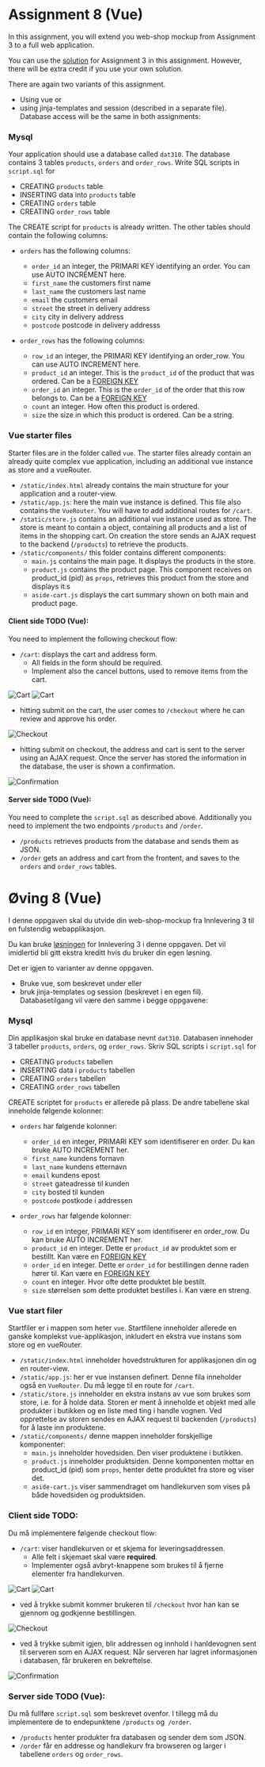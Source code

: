 # Assignment 8 (Vue)

In this assignment, you will extend you web-shop mockup from Assignment 3 to a full web application.

You can use the [solution](https://github.com/dat310-spring20/assignments-solutions/tree/master/3) for Assignment 3 in this assignment.
However, there will be extra credit if you use your own solution.

There are again two variants of this assignment. 
 * Using vue or
 * using jinja-templates and session (described in a separate file).
Database access will be the same in both assignments:

### Mysql

Your application should use a database called `dat310`. 
The database contains 3 tables `products`, `orders` and `order_rows`.
Write SQL scripts in `script.sql` for 
* CREATING `products` table
* INSERTING data into `products` table
* CREATING `orders` table
* CREATING `order_rows` table

The CREATE script for `products` is already written. The other tables should contain the following columns:

- `orders` has the following columns:
    - `order_id` an integer, the PRIMARI KEY identifying an order. You can use AUTO INCREMENT here.
    - `first_name` the customers first name
    - `last_name` the customers last name
    - `email` the customers email
    - `street` the street in delivery address
    - `city` city in delivery address
    - `postcode` postcode in delivery addresss

- `order_rows` has the following columns:
    - `row_id` an integer, the PRIMARI KEY identifying an order_row. You can use AUTO INCREMENT here.
    - `product_id` an integer. This is the `product_id` of the product that was ordered. Can be a [FOREIGN KEY](https://www.w3schools.com/sql/sql_foreignkey.asp)
    - `order_id` an integer. This is the `order_id` of the order that this row belongs to. Can be a [FOREIGN KEY](https://www.w3schools.com/sql/sql_foreignkey.asp)
    - `count` an integer. How often this product is ordered.
    - `size` the size in which this product is ordered. Can be a string.


### Vue starter files

Starter files are in the folder called `vue`.
The starter files already contain an already quite complex vue application, including an additional vue instance as store and a vueRouter.
 * `/static/index.html` already contains the main structure for your application and a router-view.
 * `/static/app.js`: here the main vue instance is defined. This file also contains the `VueRouter`. You will have to add additional routes for `/cart`.
 * `/static/store.js` contains an additional vue instance used as store.
 The store is meant to contain a object, containing all products and a list of items in the shopping cart.
 On creation the store sends an AJAX request to the backend (`/products`) to retrieve the products.
 * `/static/components/` this folder contains different components:
   - `main.js` contains the main page. It displays the products in the store.
   - `product.js` contains the product page. This component receives on product_id (pid) as `props`, retrieves this product from the store and displays it.s
   - `aside-cart.js` displays the cart summary shown on both main and product page.

#### Client side TODO (Vue):
You need to implement the following checkout flow:
  * `/cart`: displays the cart and address form.
    - All fields in the form should be required.
    - Implement also the cancel buttons, used to remove items from the cart.

![Cart](samples/cart.png)
![Cart](samples/cart2.png)

  * hitting submit on the cart, the user comes to `/checkout` where he can review and approve his order.

![Checkout](samples/checkout.png)
 
  * hitting submit on checkout, the address and cart is sent to the server using an AJAX request. Once the server has stored the information in the database, the user is shown a confirmation.

![Confirmation](samples/confirmation.png)

#### Server side TODO (Vue):
You need to complete the `script.sql` as described above.
Additionally you need to implement the two endpoints `/products` and `/order`. 

* `/products` retrieves products from the database and sends them as JSON.
* `/order` gets an address and cart from the frontent, and saves to the `orders` and `order_rows` tables.


#  Øving 8 (Vue)

I denne oppgaven skal du utvide din web-shop-mockup fra Innlevering 3 til en fulstendig webapplikasjon.

Du kan bruke [løsningen](https://github.com/dat310-spring20/assignments-solutions/tree/master/3) for Innlevering 3 i denne oppgaven. Det vil imidlertid bli gitt ekstra kreditt hvis du bruker din egen løsning.

Det er igjen to varianter av denne oppgaven.
  * Bruke vue, som beskrevet under eller
  * bruk jinja-templates og session (beskrevet i en egen fil).
Databasetilgang vil være den samme i begge oppgavene:

### Mysql

Din applikasjon skal bruke en database nevnt `dat310`. 
Databasen innehoder 3 tabeller `products`, `orders`, og `order_rows`.
Skriv SQL scripts i `script.sql` for 
* CREATING `products` tabellen
* INSERTING data i `products` tabellen
* CREATING `orders` tabellen
* CREATING `order_rows` tabellen

CREATE scriptet for `products` er allerede på plass. De andre tabellene skal inneholde følgende kolonner:

- `orders` har følgende kolonner:
    - `order_id` en integer, PRIMARI KEY som identifiserer en order. Du kan bruke AUTO INCREMENT her.
    - `first_name` kundens fornavn
    - `last_name` kundens etternavn
    - `email` kundens epost
    - `street` gateadresse til kunden
    - `city` bosted til kunden
    - `postcode` postkode i addressen

- `order_rows` har følgende kolonner:
    - `row_id` en integer, PRIMARI KEY som identifiserer en order_row. Du kan bruke AUTO INCREMENT her.
    - `product_id` en integer. Dette er `product_id` av produktet som er bestillt. Kan være en  [FOREIGN KEY](https://www.w3schools.com/sql/sql_foreignkey.asp)
    - `order_id` en integer. Dette er `order_id` for bestillingen denne raden hører til. Kan være en [FOREIGN KEY](https://www.w3schools.com/sql/sql_foreignkey.asp)
    - `count` en integer. Hvor ofte dette produktet ble bestilt.
    - `size` størrelsen som dette produktet bestilles i. Kan være en streng.


### Vue start filer

Startfiler er i mappen som heter `vue`.
Startfilene inneholder allerede en ganske komplekst vue-applikasjon, inkludert en ekstra vue instans som store og en vueRouter.
 * `/static/index.html` inneholder hovedstrukturen for applikasjonen din og en router-view.
 * `/static/app.js`: her er vue instansen definert. Denne fila inneholder også en `VueRouter`. Du må legge til en route for `/cart`.
 * `/static/store.js` inneholder en ekstra instans av vue som brukes som store, i.e. for å holde data. Storen er ment å inneholde et objekt med alle produkter i butikken og en liste med ting i handle vognen. Ved opprettelse av storen sendes en AJAX request til backenden (`/products`) for å laste inn produktene.
 * `/static/components/` denne mappen inneholder forskjellige komponenter:
   - `main.js` inneholder hovedsiden. Den viser produktene i butikken.
   - `product.js` inneholder produktsiden. Denne komponenten mottar en product_id (pid) som `props`, henter dette produktet fra store og viser det.
   - `aside-cart.js` viser sammendraget om handlekurven som vises på både hovedsiden og produktsiden.

### Client side TODO:
Du må implementere følgende checkout flow:
  * `/cart`: viser handlekurven or et skjema for leveringsaddressen.
    - Alle felt i skjemaet skal være **required**.
    - Implementer også avbryt-knappene som brukes til å fjerne elementer fra handlekurven.

![Cart](samples/cart.png)
![Cart](samples/cart2.png)

  * ved å trykke submit kommer brukeren til `/checkout` hvor han kan se gjennom og godkjenne bestillingen.

![Checkout](samples/checkout.png)
 
  * ved å trykke submit igjen, blir addressen og innhold i hanldevognen sent til serveren som en AJAX request. Når serveren har lagret informasjonen i databasen, får brukeren en bekreftelse.

![Confirmation](samples/confirmation.png)

### Server side TODO (Vue):
Du må fullføre `script.sql` som beskrevet ovenfor.
I tillegg må du implementere de to endepunktene `/products` og` /order`.
* `/products` henter produkter fra databasen og sender dem som JSON.
* `/order` får en addresse og handlekurv fra browseren og larger i tabellene `orders` og `order_rows`.
